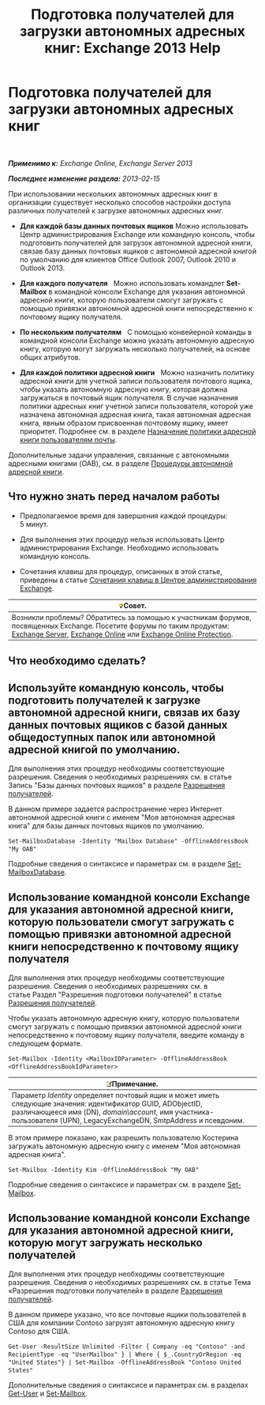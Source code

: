 ﻿---
title: 'Подготовка получателей для загрузки автономных адресных книг: Exchange 2013 Help'
TOCTitle: Подготовка получателей для загрузки автономных адресных книг
ms:assetid: 141751ac-16d3-4e3c-b70c-004aeedcb5a0
ms:mtpsurl: https://technet.microsoft.com/ru-ru/library/Aa996345(v=EXCHG.150)
ms:contentKeyID: 50487491
ms.date: 04/30/2018
mtps_version: v=EXCHG.150
ms.translationtype: HT
---

# Подготовка получателей для загрузки автономных адресных книг

 

_**Применимо к:** Exchange Online, Exchange Server 2013_

_**Последнее изменение раздела:** 2013-02-15_

При использовании нескольких автономных адресных книг в организации существует несколько способов настройки доступа различных получателей к загрузке автономных адресных книг.

  - **Для каждой базы данных почтовых ящиков** Можно использовать Центр администрирования Exchange или командную консоль, чтобы подготовить получателей для загрузок автономной адресной книги, связав базу данных почтовых ящиков с автономной адресной книгой по умолчанию для клиентов Office Outlook 2007, Outlook 2010 и Outlook 2013.

  - **Для каждого получателя**   Можно использовать командлет **Set-Mailbox** в командной консоли Exchange для указания автономной адресной книги, которую пользователи смогут загружать с помощью привязки автономной адресной книги непосредственно к почтовому ящику получателя.

  - **По нескольким получателям**   С помощью конвейерной команды в командной консоли Exchange можно указать автономную адресную книгу, которую могут загружать несколько получателей, на основе общих атрибутов.

  - **Для каждой политики адресной книги**   Можно назначить политику адресной книги для учетной записи пользователя почтового ящика, чтобы указать автономную адресную книгу, которая должна загружаться в почтовый ящик получателя. В случае назначения политики адресных книг учетной записи пользователя, которой уже назначена автономная адресная книга, такая автономная адресная книга, явным образом присвоенная почтовому ящику, имеет приоритет. Подробнее см. в разделе [Назначение политики адресной книги пользователям почты](assign-an-address-book-policy-to-mail-users-exchange-2013-help.md).

Дополнительные задачи управления, связанные с автономными адресными книгами (OAB), см. в разделе [Процедуры автономной адресной книги](offline-address-book-procedures-exchange-2013-help.md).

## Что нужно знать перед началом работы

  - Предполагаемое время для завершения каждой процедуры: 5 минут.

  - Для выполнения этих процедур нельзя использовать Центр администрирования Exchange. Необходимо использовать командную консоль.

  - Сочетания клавиш для процедур, описанных в этой статье, приведены в статье [Сочетания клавиш в Центре администрирования Exchange](keyboard-shortcuts-in-the-exchange-admin-center-exchange-online-protection-help.md).

<table>
<thead>
<tr class="header">
<th><img src="images/Bb124558.tip(EXCHG.150).gif" title="Совет" alt="Совет" />Совет.</th>
</tr>
</thead>
<tbody>
<tr class="odd">
<td>Возникли проблемы? Обратитесь за помощью к участникам форумов, посвященных Exchange. Посетите форумы по таким продуктам: <a href="https://go.microsoft.com/fwlink/p/?linkid=60612">Exchange Server</a>, <a href="https://go.microsoft.com/fwlink/p/?linkid=267542">Exchange Online</a> или <a href="https://go.microsoft.com/fwlink/p/?linkid=285351">Exchange Online Protection</a>.</td>
</tr>
</tbody>
</table>


## Что необходимо сделать?

## Используйте командную консоль, чтобы подготовить получателей к загрузке автономной адресной книги, связав их базу данных почтовых ящиков с базой данных общедоступных папок или автономной адресной книгой по умолчанию.

Для выполнения этих процедур необходимы соответствующие разрешения. Сведения о необходимых разрешениях см. в статье Запись "Базы данных почтовых ящиков" в разделе [Разрешения получателей](recipients-permissions-exchange-2013-help.md).

В данном примере задается распространение через Интернет автономной адресной книги с именем "Моя автономная адресная книга" для базы данных почтовых ящиков по умолчанию.

    Set-MailboxDatabase -Identity "Mailbox Database" -OfflineAddressBook "My OAB"

Подробные сведения о синтаксисе и параметрах см. в разделе [Set-MailboxDatabase](https://technet.microsoft.com/ru-ru/library/bb123971\(v=exchg.150\)).

## Использование командной консоли Exchange для указания автономной адресной книги, которую пользователи смогут загружать с помощью привязки автономной адресной книги непосредственно к почтовому ящику получателя

Для выполнения этих процедур необходимы соответствующие разрешения. Сведения о необходимых разрешениях см. в статье Раздел "Разрешения подготовки получателей" в статье [Разрешения получателей](recipients-permissions-exchange-2013-help.md).

Чтобы указать автономную адресную книгу, которую пользователи смогут загружать с помощью привязки автономной адресной книги непосредственно к почтовому ящику получателя, введите команду в следующем формате.

    Set-Mailbox -Identity <MailboxIDParameter> -OfflineAddressBook <OfflineAddressBookIdParameter>

<table>
<thead>
<tr class="header">
<th><img src="images/JJ126620.note(EXCHG.150).gif" title="Примечание" alt="Примечание" />Примечание.</th>
</tr>
</thead>
<tbody>
<tr class="odd">
<td>Параметр <em>Identity</em> определяет почтовый ящик и может иметь следующие значения: идентификатор GUID, ADObjectID, различающееся имя (DN), <em>domain\account</em>, имя участника-пользователя (UPN), LegacyExchangeDN, SmtpAddress и псевдоним.</td>
</tr>
</tbody>
</table>


В этом примере показано, как разрешить пользователю Костерина загружать автономную адресную книгу с именем "Моя автономная адресная книга".

    Set-Mailbox -Identity Kim -OfflineAddressBook "My OAB"

Подробные сведения о синтаксисе и параметрах см. в разделе [Set-Mailbox](https://technet.microsoft.com/ru-ru/library/bb123981\(v=exchg.150\)).

## Использование командной консоли Exchange для указания автономной адресной книги, которую могут загружать несколько получателей

Для выполнения этих процедур необходимы соответствующие разрешения. Сведения о необходимых разрешениях см. в статье Тема «Разрешения подготовки получателей» в разделе [Разрешения получателей](recipients-permissions-exchange-2013-help.md).

В данном примере указано, что все почтовые ящики пользователей в США для компании Contoso загрузят автономную адресную книгу Contoso для США.

    Get-User -ResultSize Unlimited -Filter { Company -eq "Contoso" -and RecipientType -eq "UserMailbox" } | Where { $_.CountryOrRegion -eq "United States"} | Set-Mailbox -OfflineAddressBook "Contoso United States"

Дополнительные сведения о синтаксисе и параметрах см. в разделах [Get-User](https://technet.microsoft.com/ru-ru/library/aa996896\(v=exchg.150\)) и [Set-Mailbox](https://technet.microsoft.com/ru-ru/library/bb123981\(v=exchg.150\)).

